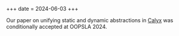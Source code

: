 +++
date = 2024-06-03
+++

Our paper on unifying static and dynamic abstractions in [Calyx][] was conditionally accepted at OOPSLA 2024.

[calyx]: https://calyxir.org